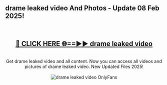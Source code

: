 <h2>drame leaked video And Photos - Update 08 Feb 2025!</h2>
<br>
<div align="center">
<h2><a href="https://cutt.ly/te57wshS" rel="nofollow">🔴 CLICK HERE 🌐==►► drame leaked video</a></h2>
<br>
Get drame leaked video and all content. Now you can access all videos and pictures of drame leaked video. New Updated Files 2025!
<br>
<br>
<a href="https://cutt.ly/te57wshS" rel="nofollow" data-target="animated-image.originalLink"><img src="https://i.ibb.co.com/WyWwxjT/player-gif2.gif" alt="drame leaked video OnlyFans" style="max-width: 100%; display: inline-block;" data-target="animated-image.originalImage"></a>
</div>
<br>